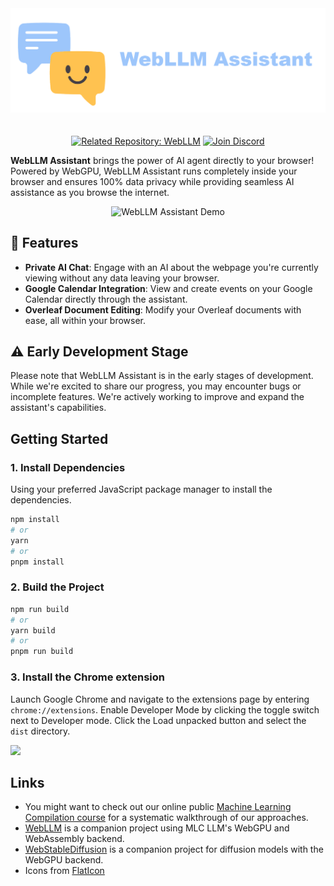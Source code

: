<div align="center">
<img alt="image" src="./docs/logo_WebLLMAssistant.png" style="margin-bottom: 20px;" />

<a href="https://github.com/mlc-ai/web-llm"><img alt="Related Repository: WebLLM" src="https://img.shields.io/badge/Related_Repo-WebLLM-fafbfc?logo=github"></a>
<a href="https://discord.gg/9Xpy2HGBuD"><img alt="Join Discord" src="https://img.shields.io/badge/Join-Discord-7289DA?logo=discord&logoColor=white"></a>
</div>

**WebLLM Assistant** brings the power of AI agent directly to your browser! Powered by WebGPU, WebLLM Assistant runs completely inside your browser and ensures 100% data privacy while providing seamless AI assistance as you browse the internet.

<div align="center">
<img width="442" alt="WebLLM Assistant Demo" src="https://github.com/user-attachments/assets/0765f798-bff1-4132-8734-ba705f975542">
</div>


## 🚀 Features

- **Private AI Chat**: Engage with an AI about the webpage you're currently viewing without any data leaving your browser.
- **Google Calendar Integration**: View and create events on your Google Calendar directly through the assistant.
- **Overleaf Document Editing**: Modify your Overleaf documents with ease, all within your browser.

## ⚠️ Early Development Stage

Please note that WebLLM Assistant is in the early stages of development. While we're excited to share our progress, you may encounter bugs or incomplete features. We're actively working to improve and expand the assistant's capabilities.

## Getting Started

### 1. Install Dependencies

Using your preferred JavaScript package manager to install the dependencies.

```bash
npm install
# or
yarn
# or
pnpm install
```

### 2. Build the Project

```bash
npm run build
# or
yarn build
# or
pnpm run build
```

### 3. Install the Chrome extension <a id='step6'></a>

Launch Google Chrome and navigate to the extensions page by entering `chrome://extensions`. Enable Developer Mode by clicking the toggle switch next to Developer mode. Click the Load unpacked button and select the `dist` directory.

<img src="https://github.com/mlc-ai/mlc-assistant/assets/11940172/cdb18fb3-24c5-41bf-9a40-484692c2150a" width="300">

## Links

- You might want to check out our online public [Machine Learning Compilation course](https://mlc.ai) for a systematic
  walkthrough of our approaches.
- [WebLLM](https://webllm.mlc.ai/) is a companion project using MLC LLM's WebGPU and WebAssembly backend.
- [WebStableDiffusion](https://websd.mlc.ai/) is a companion project for diffusion models with the WebGPU backend.
- Icons from [FlatIcon](https://www.flaticon.com/)
